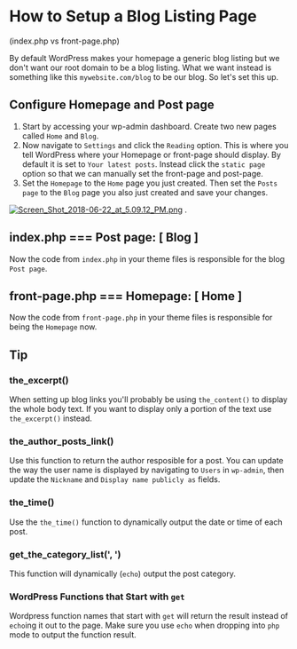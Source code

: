 # How to Setup a Blog Listing Page 
(index.php vs front-page.php)

By default WordPress makes your homepage a generic blog listing but we don't want our root domain to be a blog listing. What we want instead is something like this `mywebsite.com/blog` to be our blog. So let's set this up.

## Configure Homepage and Post page
1. Start by accessing your wp-admin dashboard. Create two new pages called `Home` and `Blog`.
2. Now navigate to `Settings` and click the `Reading` option. This is where you tell WordPress where your Homepage or front-page should display. By default it is set to `Your latest posts`. Instead click the `static page` option so that we can manually set the front-page and post-page.
3. Set the `Homepage` to the `Home` page you just created. Then set the `Posts page` to the `Blog` page you also just created and save your changes.  

[![Screen_Shot_2018-06-22_at_5.09.12_PM.png](https://s15.postimg.cc/8x8eeeozf/Screen_Shot_2018-06-22_at_5.09.12_PM.png)](https://postimg.cc/image/m1dyr3h13/) . 

##  index.php === Post page: [ Blog ]
Now the code from `index.php` in your theme files is responsible for the blog `Post page`.

## front-page.php === Homepage: [ Home ]
Now the code from `front-page.php` in your theme files is responsible for being the `Homepage` now.

## Tip

### the_excerpt()

When setting up blog links you'll probably be using `the_content()` to display the whole body text. If you want to display only a portion of the text use `the_excerpt()` instead.  

### the_author_posts_link()

Use this function to return the author resposible for a post. You can update the way the user name is displayed by navigating to `Users` in `wp-admin`, then update the `Nickname` and `Display name publicly as` fields.  

### the_time()

Use the `the_time()` function to dynamically output the date or time of each post.

### get_the_category_list(', ')

This function will dynamically (`echo`) output the post category.

### WordPress Functions that Start with `get`

Wordpress function names that start with `get` will return the result instead of `echo`ing it out to the page. Make sure you use `echo` when dropping into `php` mode to output the function result.
